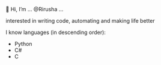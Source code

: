 👋 Hi, I’m ... @Rirusha ...

interested in writing code, automating and making life better

I know languages (in descending order):
- Python
- C#
- C

<!---
Rirusha/Rirusha is a ✨ special ✨ repository because its `README.md` (this file) appears on your GitHub profile.
You can click the Preview link to take a look at your changes.
--->
